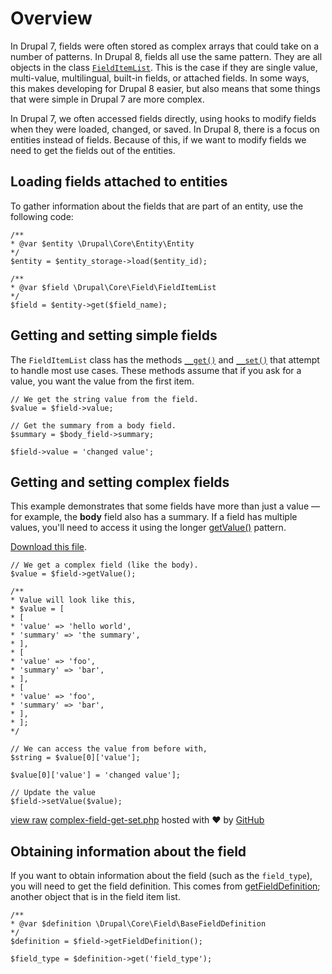 <!--
{
"name" : "drupal-8-loading-and-editing-fields",
"version" : "0.0.1",
"title" : "Lesson 7.1 - Loading and editing fields",
"description" : "TBD",
"freshnessDate" : 2015-12-11,
"homepage" : "https://docs.acquia.com/articles/drupal-8-loading-and-editing-fields",
"canonicalSource" : "https://docs.acquia.com/articles/drupal-8-loading-and-editing-fields",
"license" : "CC BY-SA"
}
-->

<!-- @section -->

# Overview

In Drupal 7, fields were often stored as complex arrays that could take on a number of patterns. In Drupal 8, fields all use the same pattern. They are all objects in the class [`FieldItemList`](https://api.drupal.org/api/drupal/core%21lib%21Drupal%21Core%21Field%21FieldItemList.php/class/FieldItemList/8). This is the case if they are single value, multi-value, multilingual, built-in fields, or attached fields. In some ways, this makes developing for Drupal 8 easier, but also means that some things that were simple in Drupal 7 are more complex.

In Drupal 7, we often accessed fields directly, using hooks to modify fields when they were loaded, changed, or saved. In Drupal 8, there is a focus on entities instead of fields. Because of this, if we want to modify fields we need to get the fields out of the entities.

<!-- @section -->

## Loading fields attached to entities

To gather information about the fields that are part of an entity, use the following code:

```
/**
* @var $entity \Drupal\Core\Entity\Entity
*/
$entity = $entity_storage->load($entity_id);

/**
* @var $field \Drupal\Core\Field\FieldItemList
*/
$field = $entity->get($field_name);
```

<!-- @section -->

## Getting and setting simple fields

The `FieldItemList` class has the methods [`__get()`](https://api.drupal.org/api/drupal/core%21lib%21Drupal%21Core%21Field%21FieldItemList.php/function/FieldItemList%3A%3A__get/8) and [`__set()`](https://api.drupal.org/api/drupal/core%21lib%21Drupal%21Core%21Field%21FieldItemList.php/function/FieldItemList%3A%3A__set/8) that attempt to handle most use cases. These methods assume that if you ask for a value, you want the value from the first item.

```
// We get the string value from the field.
$value = $field->value;

// Get the summary from a body field.
$summary = $body_field->summary;

$field->value = 'changed value';
```

<!-- @section -->

## Getting and setting complex fields

This example demonstrates that some fields have more than just a value — for example, the **body** field also has a summary. If a field has multiple values, you'll need to access it using the longer [getValue()](https://api.drupal.org/api/drupal/core%21lib%21Drupal%21Core%21Field%21FieldItemList.php/function/FieldItemList%3A%3AgetValue/8) pattern.

[Download this file](https://gist.github.com/acquialibrary/6d7b7aff228ce341f55f/archive/2d6d408853c562849266b7856fd0fc424574b112.zip).

 ```
 // We get a complex field (like the body).
 $value = $field->getValue();

 /**
 * Value will look like this,
 * $value = [
 * [
 * 'value' => 'hello world',
 * 'summary' => 'the summary',
 * ],
 * [
 * 'value' => 'foo',
 * 'summary' => 'bar',
 * ],
 * [
 * 'value' => 'foo',
 * 'summary' => 'bar',
 * ],
 * ];
 */

 // We can access the value from before with,
 $string = $value[0]['value'];

 $value[0]['value'] = 'changed value'];

 // Update the value
 $field->setValue($value);
```
[view raw](https://gist.github.com/acquialibrary/6d7b7aff228ce341f55f/raw/2d6d408853c562849266b7856fd0fc424574b112/complex-field-get-set.php) [complex-field-get-set.php](https://gist.github.com/acquialibrary/6d7b7aff228ce341f55f#file-complex-field-get-set-php) hosted with ❤ by [GitHub](https://github.com)

<!-- @section -->

## Obtaining information about the field

If you want to obtain information about the field (such as the `field_type`), you will need to get the field definition. This comes from [getFieldDefinition](https://api.drupal.org/api/drupal/core%21lib%21Drupal%21Core%21Field%21FieldItemList.php/function/FieldItemList%3A%3AgetFieldDefinition/8); another object that is in the field item list.

```
/**
* @var $definition \Drupal\Core\Field\BaseFieldDefinition
*/
$definition = $field->getFieldDefinition();

$field_type = $definition->get('field_type');
```
